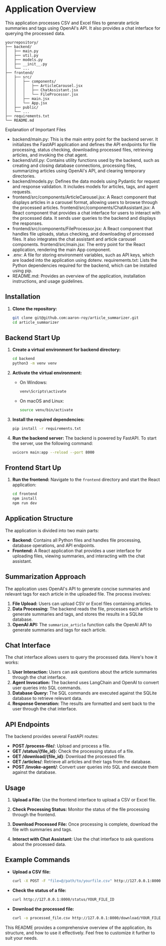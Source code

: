 # Application Overview

This application processes CSV and Excel files to generate article summaries and tags using OpenAI's API. It also provides a chat interface for querying the processed data.

```
yourrepository/
├── backend/
│   ├── main.py
│   ├── util.py
│   ├── models.py
│   ├── __init__.py
│   └── ...
├── frontend/
│   ├── src/
│   │   ├── components/
│   │   │   ├── ArticleCarousel.jsx
│   │   │   ├── ChatAssistant.jsx
│   │   │   └── FileProcessor.jsx
│   │   ├── main.jsx
│   │   └── App.jsx
│   ├── public/
│   └── ...
├── requirements.txt
└── README.md
```

Explanation of Important Files
- backend/main.py: This is the main entry point for the backend server. It initializes the FastAPI application and defines the API endpoints for file processing, status checking, downloading processed files, retrieving articles, and invoking the chat agent.
- backend/util.py: Contains utility functions used by the backend, such as creating and closing database connections, processing files, summarizing articles using OpenAI's API, and clearing temporary directories.
- backend/models.py: Defines the data models using Pydantic for request and response validation. It includes models for articles, tags, and agent requests.
- frontend/src/components/ArticleCarousel.jsx: A React component that displays articles in a carousel format, allowing users to browse through the processed articles.
frontend/src/components/ChatAssistant.jsx: A React component that provides a chat interface for users to interact with the processed data. It sends user queries to the backend and displays the responses.
- frontend/src/components/FileProcessor.jsx: A React component that handles file uploads, status checking, and downloading of processed files. It also integrates the chat assistant and article carousel components.
frontend/src/main.jsx: The entry point for the React application, rendering the main App component.
- .env: A file for storing environment variables, such as API keys, which are loaded into the application using dotenv.
requirements.txt: Lists the Python dependencies required for the backend, which can be installed using pip.
- README.md: Provides an overview of the application, installation instructions, and usage guidelines.


## Installation

1. **Clone the repository:**
   ```bash
   git clone git@github.com:aaron-roy/article_summarizer.git
   cd article_summarizer
   ```

## Backend Start Up
1. **Create a virtual environment for backend directory:**
   ```bash
   cd backend
   python3 -m venv venv
   ```

2. **Activate the virtual environment:**
   - On Windows:
     ```bash
     venv\Scripts\activate
     ```
   - On macOS and Linux:
     ```bash
     source venv/bin/activate
     ```

3. **Install the required dependencies:**
   ```bash
   pip install -r requirements.txt
   ```

4. **Run the backend server:**
   The backend is powered by FastAPI. To start the server, use the following command:
   ```bash
   uvicorn main:app --reload --port 8000
   ```
## Frontend Start Up
1. **Run the frontend:**
   Navigate to the `frontend` directory and start the React application:
   ```bash
   cd frontend
   npm install
   npm run dev
   ```

 

## Application Structure

The application is divided into two main parts:

- **Backend:** Contains all Python files and handles file processing, database operations, and API endpoints.
- **Frontend:** A React application that provides a user interface for uploading files, viewing summaries, and interacting with the chat assistant.

## Summarization Approach

The application uses OpenAI's API to generate concise summaries and relevant tags for each article in the uploaded file. The process involves:

1. **File Upload:** Users can upload CSV or Excel files containing articles.
2. **Data Processing:** The backend reads the file, processes each article to generate summaries and tags, and stores the results in a SQLite database.
3. **OpenAI API:** The `summarize_article` function calls the OpenAI API to generate summaries and tags for each article.

## Chat Interface

The chat interface allows users to query the processed data. Here's how it works:

1. **User Interaction:** Users can ask questions about the article summaries through the chat interface.
2. **Agent Invocation:** The backend uses LangChain and OpenAI to convert user queries into SQL commands.
3. **Database Query:** The SQL commands are executed against the SQLite database to retrieve relevant data.
4. **Response Generation:** The results are formatted and sent back to the user through the chat interface.

## API Endpoints

The backend provides several FastAPI routes:

- **POST /process-file/**: Upload and process a file.
- **GET /status/{file_id}**: Check the processing status of a file.
- **GET /download/{file_id}**: Download the processed file.
- **GET /articles/**: Retrieve all articles and their tags from the database.
- **POST /invoke-agent/**: Convert user queries into SQL and execute them against the database.

## Usage

1. **Upload a File:**
   Use the frontend interface to upload a CSV or Excel file.

2. **Check Processing Status:**
   Monitor the status of the file processing through the frontend.

3. **Download Processed File:**
   Once processing is complete, download the file with summaries and tags.

4. **Interact with Chat Assistant:**
   Use the chat interface to ask questions about the processed data.

## Example Commands

- **Upload a CSV file:**
  ```bash
  curl -X POST -F "file=@/path/to/yourfile.csv" http://127.0.0.1:8000/process-file/
  ```

- **Check the status of a file:**
  ```bash
  curl http://127.0.0.1:8000/status/YOUR_FILE_ID
  ```

- **Download the processed file:**
  ```bash
  curl -o processed_file.csv http://127.0.0.1:8000/download/YOUR_FILE_ID
  ```

This README provides a comprehensive overview of the application, its structure, and how to use it effectively. Feel free to customize it further to suit your needs.
